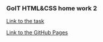 
### GoIT HTML&CSS home work 2

[Link to the task](https://github.com/luxplanjay/html-css-homework/tree/master/02-html)

[Link to the GitHub Pages](https://ghileors.github.io/goit-markup-hw-02/)

